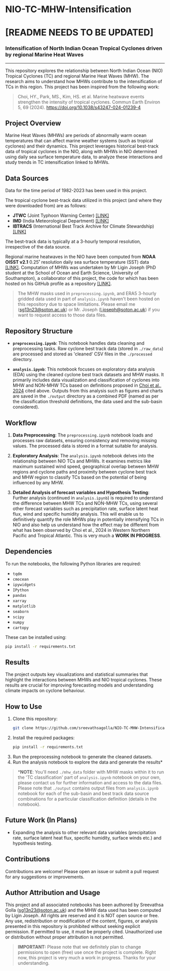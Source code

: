 # NIO-TC-MHW-Intensification
# [README NEEDS TO BE UPDATED]
### Intensification of North Indian Ocean Tropical Cyclones driven by regional Marine Heat Waves
---------------------------------------------------------------------------------------------

This repository explores the relationship between North Indian Ocean (NIO) Tropical Cyclones (TC) and regional Marine Heat Waves (MHW). The research aims to understand how MHWs contribute to the intensification of TCs in this region. This project has been inspired from the following work: <br>

> Choi, HY., Park, MS., Kim, HS. et al. Marine heatwave events strengthen the intensity of tropical cyclones. Commun Earth Environ 5, 69 (2024). https://doi.org/10.1038/s43247-024-01239-4

## Project Overview

Marine Heat Waves (MHWs) are periods of abnormally warm ocean temperatures that can affect marine weather systems (such as tropical cyclones) and their dynamics. This project leverages historical best-track data of tropical cyclones in the NIO, along with MHWs in NIO determined using daily sea surface temperature data, to analyze these interactions and study trends in TC intensification linked to MHWs.

## Data Sources

Data for the time period of 1982-2023 has been used in this project.

The tropical cyclone best-track data utilized in this project (and where they were downloaded from) are as follows:
- **JTWC** (Joint Typhoon Warning Center) [[LINK]](https://www.metoc.navy.mil/jtwc/jtwc.html?north-indian-ocean)
- **IMD** (India Meteorological Department) [[LINK]](https://rsmcnewdelhi.imd.gov.in/report.php?internal_menu=MzM=)
- **IBTRACS** (International Best Track Archive for Climate Stewardship) [[LINK]](https://www.ncei.noaa.gov/data/international-best-track-archive-for-climate-stewardship-ibtracs/v04r01/access/csv/)

The best-track data is typically at a 3-hourly temporal resolution, irrespective of the data source.

Regional marine heatwaves in the NIO have been computed from **NOAA OISST v2.1** 0.25˚ resolution daily sea surface temperature (SST) data [[LINK]](https://www.ncei.noaa.gov/products/optimum-interpolation-sst). Computation of MHWs was undertaken by Mr Ligin Joseph (PhD student at the School of Ocean and Earth Science, University of Southampton), a collaborator of this project, the code for which has been hosted on his GitHub profile as a repository [[LINK]](https://github.com/ligin1/Marine-Heat-Waves).

> The MHW masks used in `preprocessing.ipynb`, and ERA5 3-hourly gridded data used in part of `analysis.ipynb` haven't been hosted on this repository due to space limitations. Please email me (sg13n23@soton.ac.uk) or Mr. Joseph (l.joseph@soton.ac.uk) if you want to request access to those data files. 

## Repository Structure

- **`preprocessing.ipynb`**: This notebook handles data cleaning and preprocessing tasks. Raw cyclone best track data (stored in `./raw_data`) are processed and stored as 'cleaned' CSV files in the `./processed` directory.
  
- **`analysis.ipynb`**: This notebook focuses on exploratory data analysis (EDA) using the cleaned cyclone best track datasets and MHW masks. It primarily includes data visualization and classification of cyclones into MHW and NON-MHW TCs based on definitions proposed in [Choi et al., 2024](https://doi.org/10.1038/s43247-024-01239-4) cited above. Outputs from this analysis such as figures and charts are saved in the `./output` directory as a combined PDF (named as per the classification threshold definitions, the data used and the sub-basin considered).

## Workflow

1. **Data Preprocessing**: The `preprocessing.ipynb` notebook loads and processes raw datasets, ensuring consistency and removing missing values. The processed data is stored in a format suitable for analysis.

2. **Exploratory Analysis**: The `analysis.ipynb` notebook delves into the relationship between NIO TCs and MHWs. It examines metrics like maximum sustained wind speed, geographical overlap between MHW regions and cyclone paths and proximity between cyclone best track and MHW region to classify TCs based on the potential of being influenced by any MHW. 

3. **Detailed Analysis of forecast variables and Hypothesis Testing**: Further analysis (continued in `analysis.ipynb`) is required to understand the difference between MHW TCs and NON-MHW TCs, using several other forecast variables such as precipitation rate, surface latent heat flux, wind and specific humidity analysis. This will enable us to definitively quantify the role MHWs play in potentially intensifying TCs in NIO and also help us understand how the effect may be different from what has been observed by Choi et al., 2024 in Western Northern Pacific and Tropical Atlantic. This is very much a **WORK IN PROGRESS**.

## Dependencies

To run the notebooks, the following Python libraries are required:

- `tqdm`
- `cmocean`
- `ipywidgets`
- `IPython`
- `pandas`
- `xarray`
- `matplotlib`
- `seaborn`
- `scipy`
- `numpy`
- `cartopy`

These can be installed using:

```bash
pip install -r requirements.txt
```

## Results

The project outputs key visualizations and statistical summaries that highlight the interactions between MHWs and NIO tropical cyclones. These results are crucial for improving forecasting models and understanding climate impacts on cyclone behaviour.

## How to Use

1. Clone this repository:
   ```bash
   git clone https://github.com/sreevathsagolla/NIO-TC-MHW-Intensification.git
   ```
2. Install the required packages:
   ```bash
   pip install -r requirements.txt
   ```
3. Run the preprocessing notebook to generate the cleaned datasets.
4. Run the analysis notebook to explore the data and generate the results*

> ***NOTE**: You'll need `./mhw_data` folder with MHW masks within it to run the 'TC classification' part of `analysis.ipynb` notebook on your own, please contact us for further information and access to the data files. Please note that `./output` contains output files from `analysis.ipynb` notebook for each of the sub-basin and best track data source combinations for a particular classification definition (details in the notebook).

## Future Work (In Plans)

- Expanding the analysis to other relevant data variables (precipitation rate, surface latent heat flux, specific humidity, surface winds etc.) and hypothesis testing.

## Contributions

Contributions are welcome! Please open an issue or submit a pull request for any suggestions or improvements.

## Author Attribution and Usage

This project and all associated notebooks has been authored by Sreevathsa Golla (sg13n23@soton.ac.uk) and the MHW data used has been computed by Ligin Joseph. All rights are reserved and it is NOT open source or free. Any use, redistribution or modification of the content, figures, or analysis presented in this repository is prohibited without seeking explicit permission. If permitted to use, it must be properly cited. Unauthorized use or distribution without proper attribution is not permitted.

> **IMPORTANT:** Please note that we definitely plan to change permissions to open (free) use once the project is complete. Right now, this project is very much a work in progress. Thanks for your understanding.
